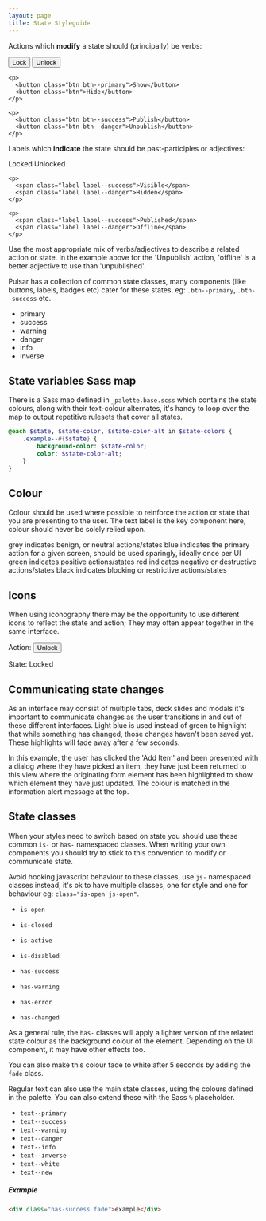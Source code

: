 ```yaml
---
layout: page
title: State Styleguide
---
```


Actions which **modify** a state should (principally) be verbs:

<div class="pulsar-example">
    <p>
      <button class="btn">Lock</button>
      <button class="btn btn--inverse">Unlock</button>
    </p>

    <p>
      <button class="btn btn--primary">Show</button>
      <button class="btn">Hide</button>
    </p>

    <p>
      <button class="btn btn--success">Publish</button>
      <button class="btn btn--danger">Unpublish</button>
    </p>
</div>

Labels which **indicate** the state should be past-participles or adjectives:

<div class="pulsar-example">
    <p>
      <span class="label label--inverse">Locked</span>
      <span class="label">Unlocked</span>
    </p>

    <p>
      <span class="label label--success">Visible</span>
      <span class="label label--danger">Hidden</span>
    </p>

    <p>
      <span class="label label--success">Published</span>
      <span class="label label--danger">Offline</span>
    </p>
</div>

Use the most appropriate mix of verbs/adjectives to describe a related action or state. In the example above for the 'Unpublish' action, 'offline' is a better adjective to use than 'unpublished'.

Pulsar has a collection of common state classes, many components (like buttons, labels, badges etc) cater for these states, eg: `.btn--primary`, `.btn--success` etc.

* primary
* success
* warning
* danger
* info
* inverse

## State variables Sass map

There is a Sass map defined in `_palette.base.scss` which contains the state colours, along with their text-colour alternates, it's handy to loop over the map to output repetitive rulesets that cover all states.

```sass
@each $state, $state-color, $state-color-alt in $state-colors {
    .example--#{$state} {
        background-color: $state-color;
        color: $state-color-alt;
    }
}
```

## Colour

Colour should be used where possible to reinforce the action or state that you are presenting to the user. The text label is the key component here, colour should never be solely relied upon.

<label class="label">grey</label> indicates benign, or neutral actions/states
<label class="label label--primary">blue</label> indicates the primary action for a given screen, should be used sparingly, ideally once per UI
<label class="label label--success">green</label> indicates positive actions/states
<label class="label label--danger">red</label> indicates negative or destructive actions/states
<label class="label label--inverse">black</label> indicates blocking or restrictive actions/states

## Icons

When using iconography there may be the opportunity to use different icons to reflect the state and action; They may often appear together in the same interface.

<div class="pulsar-example">
    <p>Action: <button class="btn"><i class="icon-unlock"></i> Unlock</button></p>
    <p>State: <span class="label label--inverse"><i class="icon-lock"></i> Locked</span></p>
</div>

## Communicating state changes

As an interface may consist of multiple tabs, deck slides and modals it's important to communicate changes as the user transitions in and out of these different interfaces. Light blue is used instead of green to highlight that while something has changed, those changes haven't been saved yet. These highlights will fade away after a few seconds.

In this example, the user has clicked the 'Add Item' and been presented with a dialog where they have picked an item, they have just been returned to this view where the originating form element has been highlighted to show which element they have just updated. The colour is matched in the information alert message at the top.

## State classes

When your styles need to switch based on state you should use these common `is-` or `has-` namespaced classes. When writing your own components you should try to stick to this convention to modify or communicate state.

Avoid hooking javascript behaviour to these classes, use `js-` namespaced classes instead, it's ok to have multiple classes, one for style and one for behaviour eg: `class="is-open js-open"`.

* `is-open`
* `is-closed`
* `is-active`
* `is-disabled`


* `has-success`
* `has-warning`
* `has-error`
* `has-changed`

As a general rule, the `has-` classes will apply a lighter version of the related state colour as the background colour of the element. Depending on the UI component, it may have other effects too.

You can also make this colour fade to white after 5 seconds by adding the `fade` class.

Regular text can also use the main state classes, using the colours defined in the palette. You can also extend these with the Sass `%` placeholder.

* `text--primary`
* `text--success`
* `text--warning`
* `text--danger`
* `text--info`
* `text--inverse`
* `text--white`
* `text--new`

##### Example

```html
<div class="has-success fade">example</div>
```
